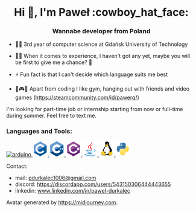 <h1 align="center">Hi 👋, I'm Paweł :cowboy_hat_face:</h1>
<h3 align="center">Wannabe developer from Poland</h3>

- :student: 3rd year of computer science at Gdańsk University of Technology

- :technologist: When it comes to experience, I haven't got any yet, maybe you will be first to give me a chance? :handshake: 

- ⚡ Fun fact is that I can't decide which language suits me best

- :muscle::video_game::beers: Apart from coding I like gym, hanging out with friends and video games (https://steamcommunity.com/id/pawerq/)

I'm looking for part-time job or internship starting from now or full-time during summer. Feel free to text me.


<h3 align="left">Languages and Tools:</h3>
<p align="left"> <a href="https://www.arduino.cc/" target="_blank" rel="noreferrer"> <img src="https://cdn.worldvectorlogo.com/logos/arduino-1.svg" alt="arduino" width="40" height="40"/> </a> <a href="https://www.cprogramming.com/" target="_blank" rel="noreferrer"> <img src="https://raw.githubusercontent.com/devicons/devicon/master/icons/c/c-original.svg" alt="c" width="40" height="40"/> </a> <a href="https://www.w3schools.com/cpp/" target="_blank" rel="noreferrer"> <img src="https://raw.githubusercontent.com/devicons/devicon/master/icons/cplusplus/cplusplus-original.svg" alt="cplusplus" width="40" height="40"/> </a> <a href="https://www.w3schools.com/cs/" target="_blank" rel="noreferrer"> <img src="https://raw.githubusercontent.com/devicons/devicon/master/icons/csharp/csharp-original.svg" alt="csharp" width="40" height="40"/> </a> <a href="https://www.java.com" target="_blank" rel="noreferrer"> <img src="https://raw.githubusercontent.com/devicons/devicon/master/icons/java/java-original.svg" alt="java" width="40" height="40"/> </a> <a href="https://www.linux.org/" target="_blank" rel="noreferrer"> <img src="https://raw.githubusercontent.com/devicons/devicon/master/icons/linux/linux-original.svg" alt="linux" width="40" height="40"/> </a> <a href="https://www.python.org" target="_blank" rel="noreferrer"> <img src="https://raw.githubusercontent.com/devicons/devicon/master/icons/python/python-original.svg" alt="python" width="40" height="40"/> </a> </p>

Contact:

- mail: pdurkalec1006@gmail.com
- discord: https://discordapp.com/users/543150306444443655
- linkedin: www.linkedin.com/in/pawel-durkalec

Avatar generated by https://midjourney.com.
